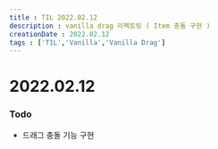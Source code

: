 ```yaml
---
title : TIL 2022.02.12
description : vanilla drag 리펙토링 ( Item 충돌 구현 )
creationDate : 2022.02.12
tags : ['TIL','Vanilla','Vanilla Drag']
---
```


# 2022.02.12

### Todo
- 드래그 충돌 기능 구현
